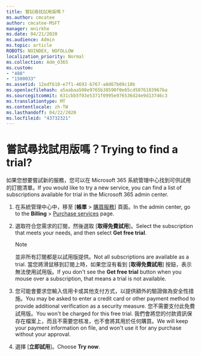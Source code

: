 ```yaml
---
title: 嘗試尋找試用版嗎？
ms.author: cmcatee
author: cmcatee-MSFT
manager: mnirkhe
ms.date: 04/21/2020
ms.audience: Admin
ms.topic: article
ROBOTS: NOINDEX, NOFOLLOW
localization_priority: Normal
ms.collection: Adm_O365
ms.custom:
- "488"
- "1500033"
ms.assetid: 12edf610-e7f1-4693-b767-a8d67b09c10b
ms.openlocfilehash: a5aabaa508e9765b38590f0e65cd5076183967ba
ms.sourcegitcommit: 631cbb5f03e5371f0995e976536d24e9d13746c3
ms.translationtype: MT
ms.contentlocale: zh-TW
ms.lasthandoff: 04/22/2020
ms.locfileid: "43732321"
---
```

# <a name="trying-to-find-a-trial"></a><span data-ttu-id="b1e01-102">嘗試尋找試用版嗎？</span><span class="sxs-lookup"><span data-stu-id="b1e01-102">Trying to find a trial?</span></span>

<span data-ttu-id="b1e01-103">如果您想要嘗試新的服務，您可以在 Microsoft 365 系統管理中心找到可供試用的訂閱清單。</span><span class="sxs-lookup"><span data-stu-id="b1e01-103">If you would like to try a new service, you can find a list of subscriptions available for trial in the Microsoft 365 admin center.</span></span>
  
1. <span data-ttu-id="b1e01-104">在系統管理中心中，移至 [**帳單** \> [購買服務](https://go.microsoft.com/fwlink/p/?linkid=868433)] 頁面。</span><span class="sxs-lookup"><span data-stu-id="b1e01-104">In the admin center, go to the **Billing** \> [Purchase services](https://go.microsoft.com/fwlink/p/?linkid=868433) page.</span></span>

2. <span data-ttu-id="b1e01-105">選取符合您需求的訂閱，然後選取 [**取得免費試用**]。</span><span class="sxs-lookup"><span data-stu-id="b1e01-105">Select the subscription that meets your needs, and then select  **Get free trial**.</span></span>

    > [!NOTE]
    > <span data-ttu-id="b1e01-106">並非所有訂閱都是以試用版提供。</span><span class="sxs-lookup"><span data-stu-id="b1e01-106">Not all subscriptions are available as a trial.</span></span> <span data-ttu-id="b1e01-107">當您將滑鼠移到訂閱上時，如果您沒有看到 [**取得免費試用**] 按鈕，表示無法使用試用版。</span><span class="sxs-lookup"><span data-stu-id="b1e01-107">If you don't see the **Get free trial** button when you mouse over a subscription, that means a trial is not available.</span></span>
  
3. <span data-ttu-id="b1e01-108">您可能會要求您輸入信用卡或其他支付方式，以提供額外的驗證做為安全性措施。</span><span class="sxs-lookup"><span data-stu-id="b1e01-108">You may be asked to enter a credit card or other payment method to provide additional verification as a security measure.</span></span> <span data-ttu-id="b1e01-109">您不需要支付此免費試用版。</span><span class="sxs-lookup"><span data-stu-id="b1e01-109">You won't be charged for this free trial.</span></span> <span data-ttu-id="b1e01-110">我們會將您的付款資訊保存在檔案上，而且不需要您核准，也不會將其用於任何購買。</span><span class="sxs-lookup"><span data-stu-id="b1e01-110">We will keep your payment information on file, and won't use it for any purchase without your approval.</span></span>

4. <span data-ttu-id="b1e01-111">選擇 [**立即試用**]。</span><span class="sxs-lookup"><span data-stu-id="b1e01-111">Choose **Try now**.</span></span>